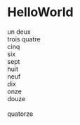 # HelloWorld
un
deux<br />
trois
quatre<br />
cinq<br />
six<br />
sept<br />
huit<br />
neuf<br />
dix<br />
onze<br />
douze<br />
<br />
quatorze
